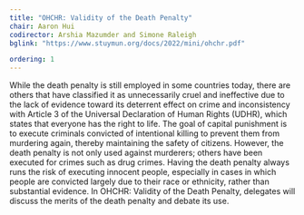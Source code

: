```yaml
---
title: "OHCHR: Validity of the Death Penalty"
chair: Aaron Hui
codirector: Arshia Mazumder and Simone Raleigh
bglink: "https://www.stuymun.org/docs/2022/mini/ohchr.pdf"

ordering: 1
---
```

While the death penalty is still employed in some countries today, there are others that have classified it as unnecessarily cruel and ineffective due to the lack of evidence toward its deterrent effect on crime and inconsistency with Article 3 of the Universal Declaration of Human Rights (UDHR), which states that everyone has the right to life. The goal of capital punishment is to execute criminals convicted of intentional killing to prevent them from murdering again, thereby maintaining the safety of citizens. However, the death penalty is not only used against murderers; others have been executed for crimes such as drug crimes. Having the death penalty always runs the risk of executing innocent people, especially in cases in which people are convicted largely due to their race or ethnicity, rather than substantial evidence. In OHCHR: Validity of the Death Penalty, delegates will discuss the merits of the death penalty and debate its use.

